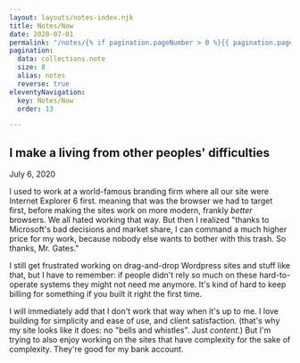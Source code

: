 ```yaml
---
layout: layouts/notes-index.njk
title: Notes/Now
date: 2020-07-01
permalink: "/notes/{% if pagination.pageNumber > 0 %}{{ pagination.pageNumber + 1 }}/{% endif %}index.html"
pagination:
  data: collections.note
  size: 8
  alias: notes
  reverse: true
eleventyNavigation:
  key: Notes/Now
  order: 13

---
```


## I make a living from other peoples' difficulties 

July 6, 2020

I used to work at a world-famous branding firm where all our site were Internet Explorer 6 first. meaning that was the browser we had to target first, before making the sites work on more modern, frankly _better_ browsers. We all hated working that way. But then I realized "thanks to Microsoft's bad decisions and market share, I can command a much higher price for my work, because nobody else wants to bother with this trash. So thanks, Mr. Gates."

I still get frustrated working on drag-and-drop Wordpress sites and stuff like that, but I have to remember: if people didn't rely so much on these hard-to-operate systems they might not need me anymore. It's kind of hard to keep billing for something if you built it right the first time.

I will immediately add that I don't work that way when it's up to me. I love building for simplicity and ease of use, and client satisfaction. (that's why my site looks like it does: no "bells and whistles". Just _content_.) But I'm trying to also enjoy working on the sites that have complexity for the sake of complexity. They're good for my bank account.